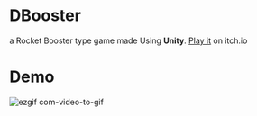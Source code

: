 # DBooster
a Rocket Booster type game made Using **Unity**. [Play it](https://darkin.itch.io/dbooster) on itch.io
# Demo
![ezgif com-video-to-gif](https://user-images.githubusercontent.com/44725090/59553919-6b565180-8f9c-11e9-8b41-ca769a122ae9.gif)
